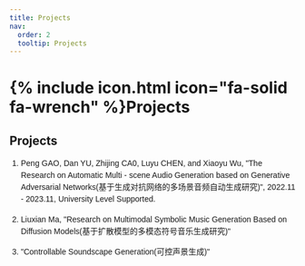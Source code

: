 ```yaml
---
title: Projects
nav:
  order: 2
  tooltip: Projects
---
```


# {% include icon.html icon="fa-solid fa-wrench" %}Projects

## Projects
<ol style="list-style-type: decimal; padding-left: 20px; font-family: Arial, sans-serif;">
  <li style="margin-bottom: 15px; line-height: 1.5;">Peng GAO, Dan YU, Zhijing CA0, Luyu CHEN, and Xiaoyu Wu, "The Research on Automatic Multi - scene Audio Generation based on Generative Adversarial Networks(基于生成对抗网络的多场景音频自动生成研究)", 2022.11 - 2023.11, University Level Supported.</li>
  <li style="margin-bottom: 15px; line-height: 1.5;"> Liuxian Ma, "Research on Multimodal Symbolic Music Generation Based on Diffusion Models(基于扩散模型的多模态符号音乐生成研究)"</li>
  <li style="margin-bottom: 15px; line-height: 1.5;">"Controllable Soundscape Generation(可控声景生成)"</li>
</ol>
